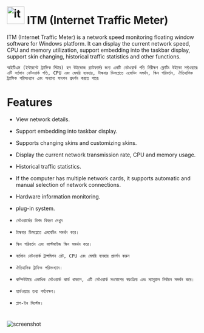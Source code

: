 # <img src=".assets/itm_icon_v1_logo.ico" width="46" height="46" alt="itm" /> ITM (Internet Traffic Meter)
ITM (Internet Traffic Meter) is a network speed monitoring floating window software for Windows platform. It can display the current network speed, CPU and memory utilization, support embedding into the taskbar display, support skin changing, historical traffic statistics and other functions.

``আইটিএম (ইন্টারনেট ট্র্যাফিক মিটার) হল উইন্ডোজ প্ল্যাটফর্মের জন্য একটি নেটওয়ার্ক গতি নিরীক্ষণ ফ্লোটিং উইন্ডো সফ্টওয়্যার৷ এটি বর্তমান নেটওয়ার্ক গতি, CPU এবং মেমরি ব্যবহার, টাস্কবার ডিসপ্লেতে এম্বেডিং সমর্থন, স্কিন পরিবর্তন, ঐতিহাসিক ট্র্যাফিক পরিসংখ্যান এবং অন্যান্য ফাংশন প্রদর্শন করতে পারে৷``

# Features

* View network details.
* Support embedding into taskbar display.
* Supports changing skins and customizing skins.
* Display the current network transmission rate, CPU and memory usage.
* Historical traffic statistics.
* If the computer has multiple network cards, it supports automatic and manual selection of network connections.
* Hardware information monitoring.
* plug-in system.

* ``নেটওয়ার্কের বিশদ বিবরণ দেখুন``
* ``টাস্কবার ডিসপ্লেতে এমবেডিং সমর্থন করে।``
* ``স্কিন পরিবর্তন এবং কাস্টমাইজ স্কিন সমর্থন করে।``
* ``বর্তমান নেটওয়ার্ক ট্রান্সমিশন রেট, CPU এবং মেমরি ব্যবহার প্রদর্শন করুন``
* ``ঐতিহাসিক ট্রাফিক পরিসংখ্যান।``
* ``কম্পিউটারে একাধিক নেটওয়ার্ক কার্ড থাকলে, এটি নেটওয়ার্ক সংযোগের স্বয়ংক্রিয় এবং ম্যানুয়াল নির্বাচন সমর্থন করে।``
* ``হার্ডওয়্যার তথ্য পর্যবেক্ষণ।``
* ``প্লাগ-ইন সিস্টেম।``

# 
![screenshot](.assets/itm_icon_v1_logo.ico)
